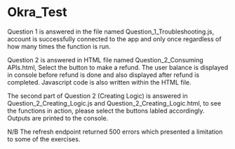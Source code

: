 # Okra_Test

Question 1 is answered in the file named Question_1_Troubleshooting.js, account is successfully connected to the app and only once regardless of how many times the function is run.

Question 2 is answered in HTML file named Question_2_Consuming APIs.html, Select the button to make a refund. The user balance is displayed in console before refund is done and also displayed after refund is completed. Javascript code is also written within the HTML file.

The second part of Question 2 (Creating Logic) is answered in Question_2_Creating_Logic.js and Question_2_Creating_Logic.html, to see the functions in action, please select the buttons labled accordingly. Outputs are printed to the console.

N/B The refresh endpoint returned 500 errors which presented a limitation to some of the exercises. 
